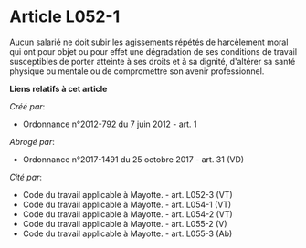 # Article L052-1

Aucun salarié ne doit subir les agissements répétés de harcèlement moral qui ont pour objet ou pour effet une dégradation de
ses conditions de travail susceptibles de porter atteinte à ses droits et à sa dignité, d'altérer sa santé physique ou
mentale ou de compromettre son avenir professionnel.

**Liens relatifs à cet article**

_Créé par_:

  - Ordonnance n°2012-792 du 7 juin 2012 - art. 1

_Abrogé par_:

  - Ordonnance n°2017-1491 du 25 octobre 2017 - art. 31 (VD)

_Cité par_:

  - Code du travail applicable à Mayotte. - art. L052-3 (VT)
  - Code du travail applicable à Mayotte. - art. L054-1 (VT)
  - Code du travail applicable à Mayotte. - art. L054-2 (VT)
  - Code du travail applicable à Mayotte. - art. L055-2 (V)
  - Code du travail applicable à Mayotte. - art. L055-3 (Ab)
